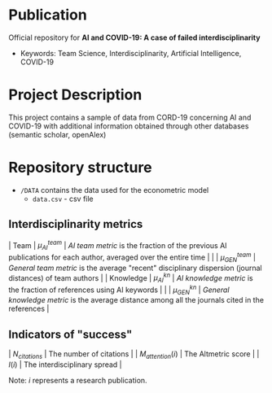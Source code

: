 # Publication
Official repository for **AI and COVID-19: A case of failed interdisciplinarity**

- Keywords: Team Science, Interdisciplinarity, Artificial Intelligence, COVID-19

# Project Description
This project contains a sample of data from CORD-19 concerning AI and COVID-19 with additional information obtained through other databases (semantic scholar, openAlex)  

# Repository structure

- `/DATA` contains the data used for the econometric model 
    - `data.csv` - csv file


## Interdisciplinarity metrics

| Team | $\mu_{AI}^{team}$ | *AI team metric* is the fraction of the previous AI publications for each author, averaged over the entire time |
|      | $\mu_{GEN}^{team}$ | *General team metric* is the average "recent" disciplinary dispersion (journal distances) of team authors                 |
| Knowledge | $\mu_{AI}^{kn}$ | *AI knowledge metric* is the fraction of references using AI keywords |
|           | $\mu_{GEN}^{kn}$ | *General knowledge metric* is the average distance among all the journals cited in the references |


## Indicators of "success"

| $N_{citations}$ | The number of citations |
| $M_{attention}(i)$ | The Altmetric score |
| $I(i)$ | The interdisciplinary spread |

Note: $i$ represents a research publication. 



